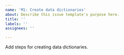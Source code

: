 ```yaml
---
name: 'M1: Create data dictionaries'
about: Describe this issue template's purpose here.
title: ''
labels: ''
assignees: ''

---
```


Add steps for creating data dictionaries.
